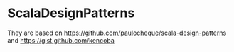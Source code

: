 # ScalaDesignPatterns

They are based on https://github.com/paulocheque/scala-design-patterns and https://gist.github.com/kencoba
